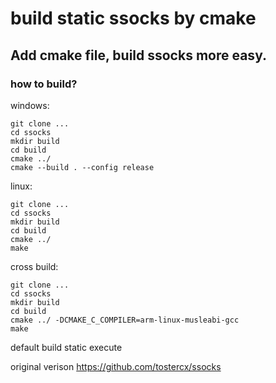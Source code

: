 
# build static ssocks by cmake 
## Add cmake file, build ssocks more easy.

### how to build?

windows:

```
git clone ...
cd ssocks
mkdir build
cd build
cmake ../
cmake --build . --config release
```

 linux:

```
git clone ...
cd ssocks
mkdir build
cd build
cmake ../
make
```

cross build:

```
git clone ...
cd ssocks
mkdir build
cd build
cmake ../ -DCMAKE_C_COMPILER=arm-linux-musleabi-gcc
make
```



default build static execute

original verison https://github.com/tostercx/ssocks


